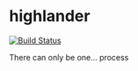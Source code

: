 # highlander
[![Build Status](https://travis-ci.org/chriscannon/highlander.svg?branch=master)](https://travis-ci.org/chriscannon/highlander)

There can only be one... process
